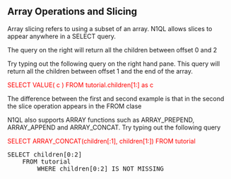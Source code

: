 ## Array Operations and Slicing 

Array slicing refers to using a subset of an array. N1QL allows slices to appear anywhere in a SELECT query. 

The query on the right will return all the children between offset 0 and 2

Try typing out the following query on the right hand pane. This query will return all the children between offset 1 and the end of the array.

<span style="color: red">
SELECT VALUE( c )
    FROM tutorial.children[1:] as c
</span>

The difference between the first and second example is that in the second the slice operation appears in the FROM clase


N1QL also supports ARRAY functions such as ARRAY_PREPEND, ARRAY_APPEND and ARRAY_CONCAT. Try typing out the following query

<span style="color: red">
SELECT ARRAY_CONCAT(children[:1], children[1:]) FROM tutorial
</span>

<pre id="example">
SELECT children[0:2] 
    FROM tutorial 
        WHERE children[0:2] IS NOT MISSING
</pre>



